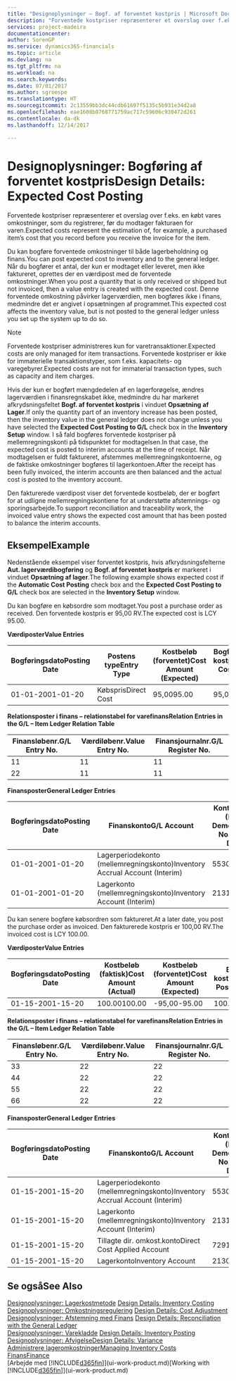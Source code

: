 ```yaml
---
title: "Designoplysninger – Bogf. af forventet kostpris | Microsoft Docs"
description: "Forventede kostpriser repræsenterer et overslag over f.eks. en købt vares omkostninger, som du registrerer, før du modtager fakturaen for varen."
services: project-madeira
documentationcenter: 
author: SorenGP
ms.service: dynamics365-financials
ms.topic: article
ms.devlang: na
ms.tgt_pltfrm: na
ms.workload: na
ms.search.keywords: 
ms.date: 07/01/2017
ms.author: sgroespe
ms.translationtype: HT
ms.sourcegitcommit: 2c13559bb3dc44cdb61697f5135c5b931e34d2a8
ms.openlocfilehash: eae1608b8768771759ac717c59606c930472d261
ms.contentlocale: da-dk
ms.lasthandoff: 12/14/2017

---
```

# <a name="design-details-expected-cost-posting"></a><span data-ttu-id="3e531-103">Designoplysninger: Bogføring af forventet kostpris</span><span class="sxs-lookup"><span data-stu-id="3e531-103">Design Details: Expected Cost Posting</span></span>
<span data-ttu-id="3e531-104">Forventede kostpriser repræsenterer et overslag over f.eks. en købt vares omkostninger, som du registrerer, før du modtager fakturaen for varen.</span><span class="sxs-lookup"><span data-stu-id="3e531-104">Expected costs represent the estimation of, for example, a purchased item’s cost that you record before you receive the invoice for the item.</span></span>  

 <span data-ttu-id="3e531-105">Du kan bogføre forventede omkostninger til både lagerbeholdning og finans.</span><span class="sxs-lookup"><span data-stu-id="3e531-105">You can post expected cost to inventory and to the general ledger.</span></span> <span data-ttu-id="3e531-106">Når du bogfører et antal, der kun er modtaget eller leveret, men ikke faktureret, oprettes der en værdipost med de forventede omkostninger.</span><span class="sxs-lookup"><span data-stu-id="3e531-106">When you post a quantity that is only received or shipped but not invoiced, then a value entry is created with the expected cost.</span></span> <span data-ttu-id="3e531-107">Denne forventede omkostning påvirker lagerværdien, men bogføres ikke i finans, medmindre det er angivet i opsætningen af programmet.</span><span class="sxs-lookup"><span data-stu-id="3e531-107">This expected cost affects the inventory value, but is not posted to the general ledger unless you set up the system up to do so.</span></span>  

> [!NOTE]  
>  <span data-ttu-id="3e531-108">Forventede kostpriser administreres kun for varetransaktioner.</span><span class="sxs-lookup"><span data-stu-id="3e531-108">Expected costs are only managed for item transactions.</span></span> <span data-ttu-id="3e531-109">Forventede kostpriser er ikke for immaterielle transaktionstyper, som f.eks. kapacitets- og varegebyrer.</span><span class="sxs-lookup"><span data-stu-id="3e531-109">Expected costs are not for immaterial transaction types, such as capacity and item charges.</span></span>  

 <span data-ttu-id="3e531-110">Hvis der kun er bogført mængdedelen af en lagerforøgelse, ændres lagerværdien i finansregnskabet ikke, medmindre du har markeret afkrydsningsfeltet **Bogf. af forventet kostpris** i vinduet **Opsætning af Lager**.</span><span class="sxs-lookup"><span data-stu-id="3e531-110">If only the quantity part of an inventory increase has been posted, then the inventory value in the general ledger does not change unless you have selected the **Expected Cost Posting to G/L** check box in the **Inventory Setup** window.</span></span> <span data-ttu-id="3e531-111">I så fald bogføres forventede kostpriser på mellemregningskonti på tidspunktet for modtagelsen.</span><span class="sxs-lookup"><span data-stu-id="3e531-111">In that case, the expected cost is posted to interim accounts at the time of receipt.</span></span> <span data-ttu-id="3e531-112">Når modtagelsen er fuldt faktureret, afstemmes mellemregningskontoerne, og de faktiske omkostninger bogføres til lagerkontoen.</span><span class="sxs-lookup"><span data-stu-id="3e531-112">After the receipt has been fully invoiced, the interim accounts are then balanced and the actual cost is posted to the inventory account.</span></span>  

 <span data-ttu-id="3e531-113">Den fakturerede værdipost viser det forventede kostbeløb, der er bogført for at udligne mellemregningskontiene for at understøtte afstemnings- og sporingsarbejde.</span><span class="sxs-lookup"><span data-stu-id="3e531-113">To support reconciliation and traceability work, the invoiced value entry shows the expected cost amount that has been posted to balance the interim accounts.</span></span>  

## <a name="example"></a><span data-ttu-id="3e531-114">Eksempel</span><span class="sxs-lookup"><span data-stu-id="3e531-114">Example</span></span>  
 <span data-ttu-id="3e531-115">Nedenstående eksempel viser forventet kostpris, hvis afkrydsningsfelterne **Aut. lagerværdibogføring** og **Bogf. af forventet kostpris** er markeret i vinduet **Opsætning af lager**.</span><span class="sxs-lookup"><span data-stu-id="3e531-115">The following example shows expected cost if the **Automatic Cost Posting** check box and the **Expected Cost Posting to G/L** check box are selected in the **Inventory Setup** window.</span></span>  

 <span data-ttu-id="3e531-116">Du kan bogføre en købsordre som modtaget.</span><span class="sxs-lookup"><span data-stu-id="3e531-116">You post a purchase order as received.</span></span> <span data-ttu-id="3e531-117">Den forventede kostpris er 95,00 RV.</span><span class="sxs-lookup"><span data-stu-id="3e531-117">The expected cost is LCY 95.00.</span></span>  

 <span data-ttu-id="3e531-118">**Værdiposter**</span><span class="sxs-lookup"><span data-stu-id="3e531-118">**Value Entries**</span></span>  

|<span data-ttu-id="3e531-119">Bogføringsdato</span><span class="sxs-lookup"><span data-stu-id="3e531-119">Posting Date</span></span>|<span data-ttu-id="3e531-120">Postens type</span><span class="sxs-lookup"><span data-stu-id="3e531-120">Entry Type</span></span>|<span data-ttu-id="3e531-121">Kostbeløb (forventet)</span><span class="sxs-lookup"><span data-stu-id="3e531-121">Cost Amount (Expected)</span></span>|<span data-ttu-id="3e531-122">Bogført forventet kostpris</span><span class="sxs-lookup"><span data-stu-id="3e531-122">Expected Cost Posted to G/L</span></span>|<span data-ttu-id="3e531-123">Forventet kostpris</span><span class="sxs-lookup"><span data-stu-id="3e531-123">Expected Cost</span></span>|<span data-ttu-id="3e531-124">Vareløbenr.</span><span class="sxs-lookup"><span data-stu-id="3e531-124">Item Ledger Entry No.</span></span>|<span data-ttu-id="3e531-125">Løbenr.</span><span class="sxs-lookup"><span data-stu-id="3e531-125">Entry No.</span></span>|  
|------------------|----------------|------------------------------|----------------------------------|-------------------|---------------------------|---------------|  
|<span data-ttu-id="3e531-126">01-01-20</span><span class="sxs-lookup"><span data-stu-id="3e531-126">01-01-20</span></span>|<span data-ttu-id="3e531-127">Købspris</span><span class="sxs-lookup"><span data-stu-id="3e531-127">Direct Cost</span></span>|<span data-ttu-id="3e531-128">95,00</span><span class="sxs-lookup"><span data-stu-id="3e531-128">95.00</span></span>|<span data-ttu-id="3e531-129">95,00</span><span class="sxs-lookup"><span data-stu-id="3e531-129">95.00</span></span>|<span data-ttu-id="3e531-130">Ja</span><span class="sxs-lookup"><span data-stu-id="3e531-130">Yes</span></span>|<span data-ttu-id="3e531-131">1</span><span class="sxs-lookup"><span data-stu-id="3e531-131">1</span></span>|<span data-ttu-id="3e531-132">1</span><span class="sxs-lookup"><span data-stu-id="3e531-132">1</span></span>|  

 <span data-ttu-id="3e531-133">**Relationsposter i finans – relationstabel for varefinans**</span><span class="sxs-lookup"><span data-stu-id="3e531-133">**Relation Entries in the G/L – Item Ledger Relation Table**</span></span>  

|<span data-ttu-id="3e531-134">Finansløbenr.</span><span class="sxs-lookup"><span data-stu-id="3e531-134">G/L Entry No.</span></span>|<span data-ttu-id="3e531-135">Værdiløbenr.</span><span class="sxs-lookup"><span data-stu-id="3e531-135">Value Entry No.</span></span>|<span data-ttu-id="3e531-136">Finansjournalnr.</span><span class="sxs-lookup"><span data-stu-id="3e531-136">G/L Register No.</span></span>|  
|--------------------|---------------------|-----------------------|  
|<span data-ttu-id="3e531-137">1</span><span class="sxs-lookup"><span data-stu-id="3e531-137">1</span></span>|<span data-ttu-id="3e531-138">1</span><span class="sxs-lookup"><span data-stu-id="3e531-138">1</span></span>|<span data-ttu-id="3e531-139">1</span><span class="sxs-lookup"><span data-stu-id="3e531-139">1</span></span>|  
|<span data-ttu-id="3e531-140">2</span><span class="sxs-lookup"><span data-stu-id="3e531-140">2</span></span>|<span data-ttu-id="3e531-141">1</span><span class="sxs-lookup"><span data-stu-id="3e531-141">1</span></span>|<span data-ttu-id="3e531-142">1</span><span class="sxs-lookup"><span data-stu-id="3e531-142">1</span></span>|  

 <span data-ttu-id="3e531-143">**Finansposter**</span><span class="sxs-lookup"><span data-stu-id="3e531-143">**General Ledger Entries**</span></span>  

|<span data-ttu-id="3e531-144">Bogføringsdato</span><span class="sxs-lookup"><span data-stu-id="3e531-144">Posting Date</span></span>|<span data-ttu-id="3e531-145">Finanskonto</span><span class="sxs-lookup"><span data-stu-id="3e531-145">G/L Account</span></span>|<span data-ttu-id="3e531-146">Kontonummer (En-US Demo)</span><span class="sxs-lookup"><span data-stu-id="3e531-146">Account No. (En-US Demo)</span></span>|<span data-ttu-id="3e531-147">Beløb</span><span class="sxs-lookup"><span data-stu-id="3e531-147">Amount</span></span>|<span data-ttu-id="3e531-148">Løbenr.</span><span class="sxs-lookup"><span data-stu-id="3e531-148">Entry No.</span></span>|  
|------------------|------------------|---------------------------------|------------|---------------|  
|<span data-ttu-id="3e531-149">01-01-20</span><span class="sxs-lookup"><span data-stu-id="3e531-149">01-01-20</span></span>|<span data-ttu-id="3e531-150">Lagerperiodekonto (mellemregningskonto)</span><span class="sxs-lookup"><span data-stu-id="3e531-150">Inventory Accrual Account (Interim)</span></span>|<span data-ttu-id="3e531-151">5530</span><span class="sxs-lookup"><span data-stu-id="3e531-151">5530</span></span>|<span data-ttu-id="3e531-152">-95,00</span><span class="sxs-lookup"><span data-stu-id="3e531-152">-95.00</span></span>|<span data-ttu-id="3e531-153">2</span><span class="sxs-lookup"><span data-stu-id="3e531-153">2</span></span>|  
|<span data-ttu-id="3e531-154">01-01-20</span><span class="sxs-lookup"><span data-stu-id="3e531-154">01-01-20</span></span>|<span data-ttu-id="3e531-155">Lagerkonto (mellemregningskonto)</span><span class="sxs-lookup"><span data-stu-id="3e531-155">Inventory Account (Interim)</span></span>|<span data-ttu-id="3e531-156">2131</span><span class="sxs-lookup"><span data-stu-id="3e531-156">2131</span></span>|<span data-ttu-id="3e531-157">95,00</span><span class="sxs-lookup"><span data-stu-id="3e531-157">95.00</span></span>|<span data-ttu-id="3e531-158">1</span><span class="sxs-lookup"><span data-stu-id="3e531-158">1</span></span>|  

 <span data-ttu-id="3e531-159">Du kan senere bogføre købsordren som faktureret.</span><span class="sxs-lookup"><span data-stu-id="3e531-159">At a later date, you post the purchase order as invoiced.</span></span> <span data-ttu-id="3e531-160">Den fakturerede kostpris er 100,00 RV.</span><span class="sxs-lookup"><span data-stu-id="3e531-160">The invoiced cost is LCY 100.00.</span></span>  

 <span data-ttu-id="3e531-161">**Værdiposter**</span><span class="sxs-lookup"><span data-stu-id="3e531-161">**Value Entries**</span></span>  

|<span data-ttu-id="3e531-162">Bogføringsdato</span><span class="sxs-lookup"><span data-stu-id="3e531-162">Posting Date</span></span>|<span data-ttu-id="3e531-163">Kostbeløb (faktisk)</span><span class="sxs-lookup"><span data-stu-id="3e531-163">Cost Amount (Actual)</span></span>|<span data-ttu-id="3e531-164">Kostbeløb (forventet)</span><span class="sxs-lookup"><span data-stu-id="3e531-164">Cost Amount (Expected)</span></span>|<span data-ttu-id="3e531-165">Bogført kostværdi</span><span class="sxs-lookup"><span data-stu-id="3e531-165">Cost Posted to G/L</span></span>|<span data-ttu-id="3e531-166">Forventet kostpris</span><span class="sxs-lookup"><span data-stu-id="3e531-166">Expected Cost</span></span>|<span data-ttu-id="3e531-167">Vareløbenr.</span><span class="sxs-lookup"><span data-stu-id="3e531-167">Item Ledger Entry No.</span></span>|<span data-ttu-id="3e531-168">Løbenr.</span><span class="sxs-lookup"><span data-stu-id="3e531-168">Entry No.</span></span>|  
|------------------|----------------------------|------------------------------|-------------------------|-------------------|---------------------------|---------------|  
|<span data-ttu-id="3e531-169">01-15-20</span><span class="sxs-lookup"><span data-stu-id="3e531-169">01-15-20</span></span>|<span data-ttu-id="3e531-170">100.00</span><span class="sxs-lookup"><span data-stu-id="3e531-170">100.00</span></span>|<span data-ttu-id="3e531-171">-95,00</span><span class="sxs-lookup"><span data-stu-id="3e531-171">-95.00</span></span>|<span data-ttu-id="3e531-172">100.00</span><span class="sxs-lookup"><span data-stu-id="3e531-172">100.00</span></span>|<span data-ttu-id="3e531-173">Nej</span><span class="sxs-lookup"><span data-stu-id="3e531-173">No</span></span>|<span data-ttu-id="3e531-174">1</span><span class="sxs-lookup"><span data-stu-id="3e531-174">1</span></span>|<span data-ttu-id="3e531-175">2</span><span class="sxs-lookup"><span data-stu-id="3e531-175">2</span></span>|  

 <span data-ttu-id="3e531-176">**Relationsposter i finans – relationstabel for varefinans**</span><span class="sxs-lookup"><span data-stu-id="3e531-176">**Relation Entries in the G/L – Item Ledger Relation Table**</span></span>  

|<span data-ttu-id="3e531-177">Finansløbenr.</span><span class="sxs-lookup"><span data-stu-id="3e531-177">G/L Entry No.</span></span>|<span data-ttu-id="3e531-178">Værdiløbenr.</span><span class="sxs-lookup"><span data-stu-id="3e531-178">Value Entry No.</span></span>|<span data-ttu-id="3e531-179">Finansjournalnr.</span><span class="sxs-lookup"><span data-stu-id="3e531-179">G/L Register No.</span></span>|  
|--------------------|---------------------|-----------------------|  
|<span data-ttu-id="3e531-180">3</span><span class="sxs-lookup"><span data-stu-id="3e531-180">3</span></span>|<span data-ttu-id="3e531-181">2</span><span class="sxs-lookup"><span data-stu-id="3e531-181">2</span></span>|<span data-ttu-id="3e531-182">2</span><span class="sxs-lookup"><span data-stu-id="3e531-182">2</span></span>|  
|<span data-ttu-id="3e531-183">4</span><span class="sxs-lookup"><span data-stu-id="3e531-183">4</span></span>|<span data-ttu-id="3e531-184">2</span><span class="sxs-lookup"><span data-stu-id="3e531-184">2</span></span>|<span data-ttu-id="3e531-185">2</span><span class="sxs-lookup"><span data-stu-id="3e531-185">2</span></span>|  
|<span data-ttu-id="3e531-186">5</span><span class="sxs-lookup"><span data-stu-id="3e531-186">5</span></span>|<span data-ttu-id="3e531-187">2</span><span class="sxs-lookup"><span data-stu-id="3e531-187">2</span></span>|<span data-ttu-id="3e531-188">2</span><span class="sxs-lookup"><span data-stu-id="3e531-188">2</span></span>|  
|<span data-ttu-id="3e531-189">6</span><span class="sxs-lookup"><span data-stu-id="3e531-189">6</span></span>|<span data-ttu-id="3e531-190">2</span><span class="sxs-lookup"><span data-stu-id="3e531-190">2</span></span>|<span data-ttu-id="3e531-191">2</span><span class="sxs-lookup"><span data-stu-id="3e531-191">2</span></span>|  

 <span data-ttu-id="3e531-192">**Finansposter**</span><span class="sxs-lookup"><span data-stu-id="3e531-192">**General Ledger Entries**</span></span>  

|<span data-ttu-id="3e531-193">Bogføringsdato</span><span class="sxs-lookup"><span data-stu-id="3e531-193">Posting Date</span></span>|<span data-ttu-id="3e531-194">Finanskonto</span><span class="sxs-lookup"><span data-stu-id="3e531-194">G/L Account</span></span>|<span data-ttu-id="3e531-195">Kontonummer (En-US Demo)</span><span class="sxs-lookup"><span data-stu-id="3e531-195">Account No. (En-US Demo)</span></span>|<span data-ttu-id="3e531-196">Beløb</span><span class="sxs-lookup"><span data-stu-id="3e531-196">Amount</span></span>|<span data-ttu-id="3e531-197">Løbenr.</span><span class="sxs-lookup"><span data-stu-id="3e531-197">Entry No.</span></span>|  
|------------------|------------------|---------------------------------|------------|---------------|  
|<span data-ttu-id="3e531-198">01-15-20</span><span class="sxs-lookup"><span data-stu-id="3e531-198">01-15-20</span></span>|<span data-ttu-id="3e531-199">Lagerperiodekonto (mellemregningskonto)</span><span class="sxs-lookup"><span data-stu-id="3e531-199">Inventory Accrual Account (Interim)</span></span>|<span data-ttu-id="3e531-200">5530</span><span class="sxs-lookup"><span data-stu-id="3e531-200">5530</span></span>|<span data-ttu-id="3e531-201">95,00</span><span class="sxs-lookup"><span data-stu-id="3e531-201">95.00</span></span>|<span data-ttu-id="3e531-202">4</span><span class="sxs-lookup"><span data-stu-id="3e531-202">4</span></span>|  
|<span data-ttu-id="3e531-203">01-15-20</span><span class="sxs-lookup"><span data-stu-id="3e531-203">01-15-20</span></span>|<span data-ttu-id="3e531-204">Lagerkonto (mellemregningskonto)</span><span class="sxs-lookup"><span data-stu-id="3e531-204">Inventory Account (Interim)</span></span>|<span data-ttu-id="3e531-205">2131</span><span class="sxs-lookup"><span data-stu-id="3e531-205">2131</span></span>|<span data-ttu-id="3e531-206">-95,00</span><span class="sxs-lookup"><span data-stu-id="3e531-206">-95.00</span></span>|<span data-ttu-id="3e531-207">3</span><span class="sxs-lookup"><span data-stu-id="3e531-207">3</span></span>|  
|<span data-ttu-id="3e531-208">01-15-20</span><span class="sxs-lookup"><span data-stu-id="3e531-208">01-15-20</span></span>|<span data-ttu-id="3e531-209">Tillagte dir. omkost.konto</span><span class="sxs-lookup"><span data-stu-id="3e531-209">Direct Cost Applied Account</span></span>|<span data-ttu-id="3e531-210">7291</span><span class="sxs-lookup"><span data-stu-id="3e531-210">7291</span></span>|<span data-ttu-id="3e531-211">-100</span><span class="sxs-lookup"><span data-stu-id="3e531-211">-100</span></span>|<span data-ttu-id="3e531-212">6</span><span class="sxs-lookup"><span data-stu-id="3e531-212">6</span></span>|  
|<span data-ttu-id="3e531-213">01-15-20</span><span class="sxs-lookup"><span data-stu-id="3e531-213">01-15-20</span></span>|<span data-ttu-id="3e531-214">Lagerkonto</span><span class="sxs-lookup"><span data-stu-id="3e531-214">Inventory Account</span></span>|<span data-ttu-id="3e531-215">2130</span><span class="sxs-lookup"><span data-stu-id="3e531-215">2130</span></span>|<span data-ttu-id="3e531-216">100</span><span class="sxs-lookup"><span data-stu-id="3e531-216">100</span></span>|<span data-ttu-id="3e531-217">5</span><span class="sxs-lookup"><span data-stu-id="3e531-217">5</span></span>|  

## <a name="see-also"></a><span data-ttu-id="3e531-218">Se også</span><span class="sxs-lookup"><span data-stu-id="3e531-218">See Also</span></span>
 <span data-ttu-id="3e531-219">[Designoplysninger: Lagerkostmetode](design-details-inventory-costing.md) </span><span class="sxs-lookup"><span data-stu-id="3e531-219">[Design Details: Inventory Costing](design-details-inventory-costing.md) </span></span>  
 <span data-ttu-id="3e531-220">[Designoplysninger: Omkostningsregulering](design-details-cost-adjustment.md) </span><span class="sxs-lookup"><span data-stu-id="3e531-220">[Design Details: Cost Adjustment](design-details-cost-adjustment.md) </span></span>  
 <span data-ttu-id="3e531-221">[Designoplysninger: Afstemning med Finans](design-details-reconciliation-with-the-general-ledger.md) </span><span class="sxs-lookup"><span data-stu-id="3e531-221">[Design Details: Reconciliation with the General Ledger](design-details-reconciliation-with-the-general-ledger.md) </span></span>  
 <span data-ttu-id="3e531-222">[Designoplysninger: Varekladde](design-details-inventory-posting.md) </span><span class="sxs-lookup"><span data-stu-id="3e531-222">[Design Details: Inventory Posting](design-details-inventory-posting.md) </span></span>  
 [<span data-ttu-id="3e531-223">Designoplysninger: Afvigelse</span><span class="sxs-lookup"><span data-stu-id="3e531-223">Design Details: Variance</span></span>](design-details-variance.md)  
 [<span data-ttu-id="3e531-224">Administrere lageromkostninger</span><span class="sxs-lookup"><span data-stu-id="3e531-224">Managing Inventory Costs</span></span>](finance-manage-inventory-costs.md)  
 [<span data-ttu-id="3e531-225">Finans</span><span class="sxs-lookup"><span data-stu-id="3e531-225">Finance</span></span>](finance.md)  
 <span data-ttu-id="3e531-226">[Arbejde med [!INCLUDE[d365fin](includes/d365fin_md.md)]](ui-work-product.md)</span><span class="sxs-lookup"><span data-stu-id="3e531-226">[Working with [!INCLUDE[d365fin](includes/d365fin_md.md)]](ui-work-product.md)</span></span>

